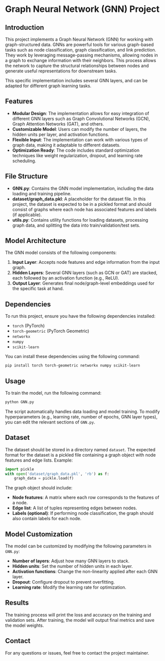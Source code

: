 # Graph Neural Network (GNN) Project

## Introduction

This project implements a Graph Neural Network (GNN) for working with graph-structured data. GNNs are powerful tools for various graph-based tasks such as node classification, graph classification, and link prediction. They work by leveraging message-passing mechanisms, allowing nodes in a graph to exchange information with their neighbors. This process allows the network to capture the structural relationships between nodes and generate useful representations for downstream tasks.

This specific implementation includes several GNN layers, and can be adapted for different graph learning tasks.

## Features

- **Modular Design**: The implementation allows for easy integration of different GNN layers such as Graph Convolutional Networks (GCN), Graph Attention Networks (GAT), and others.
- **Customizable Model**: Users can modify the number of layers, the hidden units per layer, and activation functions.
- **Flexible Input**: The implementation can work with various types of graph data, making it adaptable to different datasets.
- **Optimization Ready**: The code includes standard optimization techniques like weight regularization, dropout, and learning rate scheduling.

## File Structure

- **GNN.py**: Contains the GNN model implementation, including the data loading and training pipeline.
- **dataset/graph_data.pkl**: A placeholder for the dataset file. In this project, the dataset is expected to be in a pickled format and should consist of graphs where each node has associated features and labels (if applicable).
- **utils.py**: Contains utility functions for loading datasets, processing graph data, and splitting the data into train/validation/test sets.

## Model Architecture

The GNN model consists of the following components:

1. **Input Layer**: Accepts node features and edge information from the input graph.
2. **Hidden Layers**: Several GNN layers (such as GCN or GAT) are stacked, each followed by an activation function (e.g., ReLU).
3. **Output Layer**: Generates final node/graph-level embeddings used for the specific task at hand.

## Dependencies

To run this project, ensure you have the following dependencies installed:

- `torch` (PyTorch)
- `torch-geometric` (PyTorch Geometric)
- `networkx`
- `numpy`
- `scikit-learn`

You can install these dependencies using the following command:

```bash
pip install torch torch-geometric networkx numpy scikit-learn
```

## Usage

To train the model, run the following command:

```bash
python GNN.py
```

The script automatically handles data loading and model training. To modify hyperparameters (e.g., learning rate, number of epochs, GNN layer types), you can edit the relevant sections of `GNN.py`.

## Dataset

The dataset should be stored in a directory named `dataset`. The expected format for the dataset is a pickled file containing a graph object with node features and edge lists. Example:

```python
import pickle
with open('dataset/graph_data.pkl', 'rb') as f:
    graph_data = pickle.load(f)
```

The graph object should include:
- **Node features**: A matrix where each row corresponds to the features of a node.
- **Edge list**: A list of tuples representing edges between nodes.
- **Labels (optional)**: If performing node classification, the graph should also contain labels for each node.

## Model Customization

The model can be customized by modifying the following parameters in `GNN.py`:

- **Number of layers**: Adjust how many GNN layers to stack.
- **Hidden units**: Set the number of hidden units in each layer.
- **Activation functions**: Change the non-linearity applied after each GNN layer.
- **Dropout**: Configure dropout to prevent overfitting.
- **Learning rate**: Modify the learning rate for optimization.

## Results

The training process will print the loss and accuracy on the training and validation sets. After training, the model will output final metrics and save the model weights.

## Contact

For any questions or issues, feel free to contact the project maintainer.
